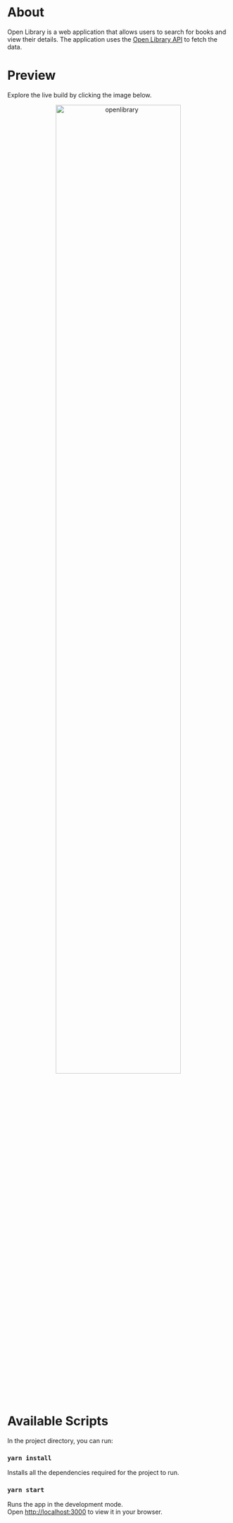 # About

Open Library is a web application that allows users to search for books and view their details. The application uses the [Open Library API](https://openlibrary.org/developers/api) to fetch the data.

# Preview

Explore the live build by clicking the image below.

<div align="center">
  <a href="https://kaylaa0.github.io/patika/front-end-web/3-advanced/projects/project-8/build/">
    <img src="https://github-production-user-asset-6210df.s3.amazonaws.com/107824429/270082069-bbe06fe0-bc3e-45c2-bf9f-547a28e203ac.jpg" alt="openlibrary" width="75%">
  </a>
</div>

# Available Scripts

In the project directory, you can run:

### `yarn install`

Installs all the dependencies required for the project to run.

### `yarn start`

Runs the app in the development mode.\
Open [http://localhost:3000](http://localhost:3000) to view it in your browser.
